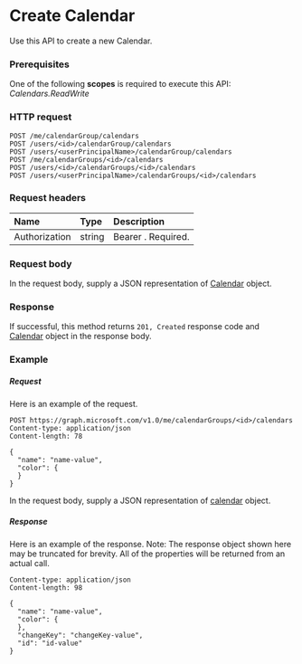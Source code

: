 # Create Calendar

Use this API to create a new Calendar.
### Prerequisites
One of the following **scopes** is required to execute this API: _Calendars.ReadWrite_
### HTTP request
<!-- { "blockType": "ignored" } -->
```http
POST /me/calendarGroup/calendars
POST /users/<id>/calendarGroup/calendars
POST /users/<userPrincipalName>/calendarGroup/calendars
POST /me/calendarGroups/<id>/calendars
POST /users/<id>/calendarGroups/<id>/calendars
POST /users/<userPrincipalName>/calendarGroups/<id>/calendars
```
### Request headers
| Name       | Type | Description|
|:---------------|:--------|:----------|
| Authorization  | string  | Bearer <token>. Required. |

### Request body
In the request body, supply a JSON representation of [Calendar](../resources/calendar.md) object.


### Response
If successful, this method returns `201, Created` response code and [Calendar](../resources/calendar.md) object in the response body.

### Example
##### Request
Here is an example of the request.
<!-- {
  "blockType": "request",
  "name": "create_calendar_from_calendargroup"
}-->
```http
POST https://graph.microsoft.com/v1.0/me/calendarGroups/<id>/calendars
Content-type: application/json
Content-length: 78

{
  "name": "name-value",
  "color": {
  }
}
```
In the request body, supply a JSON representation of [calendar](../resources/calendar.md) object.
##### Response
Here is an example of the response. Note: The response object shown here may be truncated for brevity. All of the properties will be returned from an actual call.
<!-- {
  "blockType": "response",
  "truncated": true,
  "@odata.type": "microsoft.graph.calendar"
} -->
```http
Content-type: application/json
Content-length: 98

{
  "name": "name-value",
  "color": {
  },
  "changeKey": "changeKey-value",
  "id": "id-value"
}
```

<!-- uuid: 8fcb5dbc-d5aa-4681-8e31-b001d5168d79
2015-10-25 14:57:30 UTC -->
<!-- {
  "type": "#page.annotation",
  "description": "Create Calendar",
  "keywords": "",
  "section": "documentation",
  "tocPath": ""
}-->
